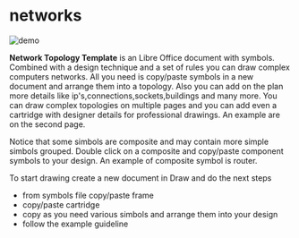 # networks

![demo](https://cloud.githubusercontent.com/assets/6298396/6881751/a9f553fe-d575-11e4-9ba5-821f37f6567f.png)

**Network Topology Template** is an Libre Office document with symbols. Combined with a design technique and a set of rules you can draw complex computers networks. All you need is copy/paste symbols in a new document and arrange them into a topology. Also you can add on the plan more details like ip's,connections,sockets,buildings and many more. You can draw complex topologies on multiple pages and you can add even a cartridge with designer details for professional drawings. An example are on the second page.

Notice that some simbols are composite and may contain more simple simbols grouped. Double click on a composite and copy/paste component symbols to your design. An example of composite symbol is router.

To start drawing create a new document in Draw and do the next steps
* from symbols file copy/paste frame
* copy/paste cartridge
* copy as you need various simbols and arrange them into your design
* follow the example guideline

